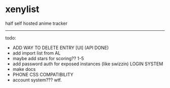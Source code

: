 # xenylist
half self hosted anime tracker

________________

todo:
- ADD WAY TO DELETE ENTRY [UI] (API DONE)
- add import list from AL 
- maybe add stars for scoring?? 1-5
- add password auth for exposed instances (like swizzin) LOGIN SYSTEM 
- make docs 
- PHONE CSS COMPATIBILITY
- account system??? wtf.


